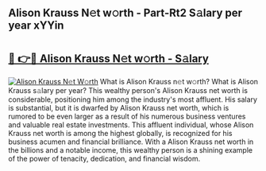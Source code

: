 ## Alison Krauss N𝚎t w𝚘rth - Part-Rt2 S𝚊lary per year xYYin

# <h2><a href="http://gc2g0f.nevu.top/?p=Alison+Krauss">🔗 👉🔴 Alison Krauss N𝚎t w𝚘rth - S𝚊lary</a></h2>

[![Alison Krauss N𝚎t W𝚘rth](https://i.imgur.com/Oavwk0R.jpeg)](http://gc2g0f.nevu.top/?p=Alison+Krauss)
What is Alison Krauss n𝚎t w𝚘rth? What is Alison Krauss s𝚊lary per year?
This wealthy person's Alison Krauss net worth is considerable, positioning him among the industry's most affluent. His salary is substantial, but it is dwarfed by Alison Krauss net worth, which is rumored to be even larger as a result of his numerous business ventures and valuable real estate investments. This affluent individual, whose Alison Krauss net worth is among the highest globally, is recognized for his business acumen and financial brilliance. With a Alison Krauss net worth in the billions and a notable income, this wealthy person is a shining example of the power of tenacity, dedication, and financial wisdom.

